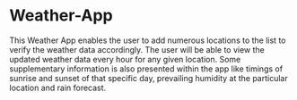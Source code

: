 # Weather-App
This Weather App enables the user to add numerous locations to the list to verify the weather data accordingly. The user will be able to view the updated weather data every hour for any given location. Some supplementary information is also presented within the app like timings of sunrise and sunset of that specific day, prevailing humidity at the particular location and rain forecast.
